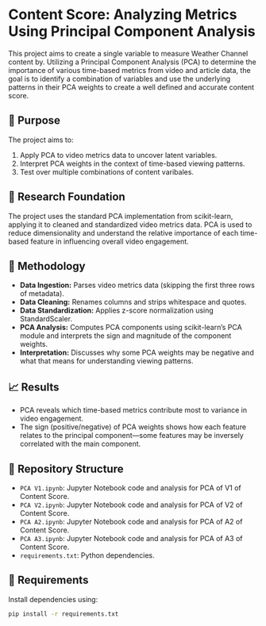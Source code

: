 # Content Score: Analyzing Metrics Using Principal Component Analysis

This project aims to create a single variable to measure Weather Channel content by. Utilizing a Principal Component Analysis (PCA) to determine the importance of various time-based metrics from video and article data, the goal is to identify a combination of variables and use the underlying patterns in their PCA weights to create a well defined and accurate content score.

## 📌 Purpose

The project aims to:
1. Apply PCA to video metrics data to uncover latent variables.
2. Interpret PCA weights in the context of time-based viewing patterns.
3. Test over multiple combinations of content varibales. 

## 🔬 Research Foundation
The project uses the standard PCA implementation from scikit-learn, applying it to cleaned and standardized video metrics data. PCA is used to reduce dimensionality and understand the relative importance of each time-based feature in influencing overall video engagement.

## 🧪 Methodology
- **Data Ingestion:** Parses video metrics data (skipping the first three rows of metadata).
- **Data Cleaning:** Renames columns and strips whitespace and quotes.
- **Data Standardization:** Applies z-score normalization using StandardScaler.
- **PCA Analysis:** Computes PCA components using scikit-learn’s PCA module and interprets the sign and magnitude of the component weights.
- **Interpretation:** Discusses why some PCA weights may be negative and what that means for understanding viewing patterns.

## 📈 Results
- PCA reveals which time-based metrics contribute most to variance in video engagement.
- The sign (positive/negative) of PCA weights shows how each feature relates to the principal component—some features may be inversely correlated with the main component.

## 📂 Repository Structure
- `PCA V1.ipynb`: Jupyter Notebook code and analysis for PCA of V1 of Content Score.
- `PCA V2.ipynb`: Jupyter Notebook code and analysis for PCA of V2 of Content Score.
- `PCA A2.ipynb`: Jupyter Notebook code and analysis for PCA of A2 of Content Score.
- `PCA A3.ipynb`: Jupyter Notebook code and analysis for PCA of A3 of Content Score.
- `requirements.txt`: Python dependencies.

## 🔧 Requirements
Install dependencies using:
```bash
pip install -r requirements.txt
